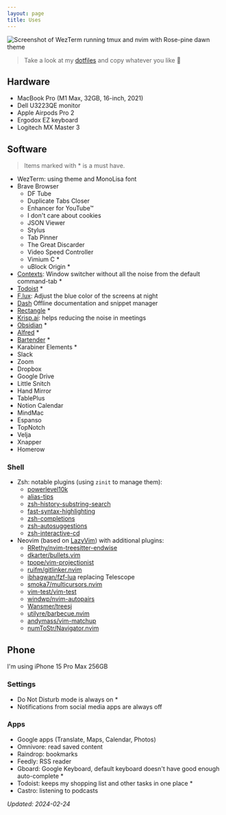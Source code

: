 ```yaml
---
layout: page
title: Uses
---
```


![Screenshot of WezTerm running tmux and nvim with Rose-pine dawn theme](/images/uses.webp)

> Take a look at my [dotfiles](https://github.com/AmmarCodes/MacOS-dotfiles) and copy whatever you like 🤗

## Hardware

- MacBook Pro (M1 Max, 32GB, 16-inch, 2021)
- Dell U3223QE monitor
- Apple Airpods Pro 2
- Ergodox EZ keyboard
- Logitech MX Master 3

## Software

> Items marked with \* is a must have.

- WezTerm: using theme and MonoLisa font
- Brave Browser
  - DF Tube
  - Duplicate Tabs Closer
  - Enhancer for YouTube™
  - I don't care about cookies
  - JSON Viewer
  - Stylus
  - Tab Pinner
  - The Great Discarder
  - Video Speed Controller
  - Vimium C \*
  - uBlock Origin \*
- [Contexts](https://contexts.co/): Window switcher without all the noise from the default command-tab \*
- [Todoist](https://todoist.com/r/ammar_alakkad_ykgkib) \*
- [F.lux](https://justgetflux.com/): Adjust the blue color of the screens at night
- [Dash](https://kapeli.com/dash) Offline documentation and snippet manager
- [Rectangle](https://rectangleapp.com/) \*
- [Krisp.ai](https://ref.krisp.ai/u/ud77570cbb): helps reducing the noise in meetings
- [Obsidian](https://obsidian.md/) \*
- [Alfred](https://www.alfredapp.com/) \*
- [Bartender](https://www.macbartender.com/) \*
- Karabiner Elements \*
- Slack
- Zoom
- Dropbox
- Google Drive
- Little Snitch
- Hand Mirror
- TablePlus
- Notion Calendar
- MindMac
- Espanso
- TopNotch
- Velja
- Xnapper
- Homerow

### Shell

- Zsh: notable plugins (using `zinit` to manage them):
  - [powerlevel10k](https://github.com/romkatv/powerlevel10k)
  - [alias-tips](https://github.com/djui/alias-tips)
  - [zsh-history-substring-search](https://github.com/zsh-users/zsh-history-substring-search)
  - [fast-syntax-highlighting](https://github.com/zdharma/fast-syntax-highlighting)
  - [zsh-completions](https://github.com/zsh-users/zsh-completions)
  - [zsh-autosuggestions](https://github.com/zsh-users/zsh-autosuggestions)
  - [zsh-interactive-cd](https://github.com/changyuheng/zsh-interactive-cd)
- Neovim (based on [LazyVim](https://www.lazyvim.org/)) with additional plugins:
  - [RRethy/nvim-treesitter-endwise](https://github.com/RRethy/nvim-treesitter-endwise)
  - [dkarter/bullets.vim](https://github.com/dkarter/bullets.vim)
  - [tpope/vim-projectionist](https://github.com/tpope/vim-projectionist)
  - [ruifm/gitlinker.nvim](https://github.com/ruifm/gitlinker.nvim)
  - [ibhagwan/fzf-lua](https://github.com/ibhagwan/fzf-lua) replacing Telescope
  - [smoka7/multicursors.nvim](https://github.com/smoka7/multicursors.nvim)
  - [vim-test/vim-test](https://github.com/vim-test/vim-test)
  - [windwp/nvim-autopairs](https://github.com/windwp/nvim-autopairs)
  - [Wansmer/treesj](https://github.com/Wansmer/treesj)
  - [utilyre/barbecue.nvim](https://github.com/utilyre/barbecue.nvim)
  - [andymass/vim-matchup](https://github.com/andymass/vim-matchup)
  - [numToStr/Navigator.nvim](https://github.com/numToStr/Navigator.nvim)

## Phone

I'm using iPhone 15 Pro Max 256GB

### Settings

- Do Not Disturb mode is always on \*
- Notifications from social media apps are always off

### Apps

- Google apps (Translate, Maps, Calendar, Photos)
- Omnivore: read saved content
- Raindrop: bookmarks
- Feedly: RSS reader
- Gboard: Google Keyboard, default keyboard doesn't have good enough auto-complete \*
- Todoist: keeps my shopping list and other tasks in one place \*
- Castro: listening to podcasts

_Updated: 2024-02-24_
